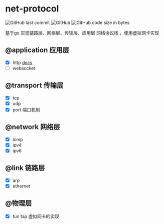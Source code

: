 # net-protocol
<p>
<img alt="GitHub last commit" src="https://img.shields.io/github/last-commit/brewlin/net-protocol">
<img alt="GitHub" src="https://img.shields.io/github/license/brewlin/net-protocol">
<img alt="GitHub code size in bytes" src="https://img.shields.io/github/languages/code-size/brewlin/net-protocol">
  
  </p>


基于go 实现链路层、网络层、传输层、应用层 网络协议栈 ，使用虚拟网卡实现

## @application 应用层
- [x] http [docs](./cmd/http.md)
- [ ] websocket

## @transport 传输层
- [x] tcp
- [x] udp
- [x] port 端口机制

## @network 网络层
- [x] icmp
- [x] ipv4
- [x] ipv6

## @link 链路层
- [x] arp
- [x] ethernet

## @物理层
- [x] tun tap 虚拟网卡的实现

